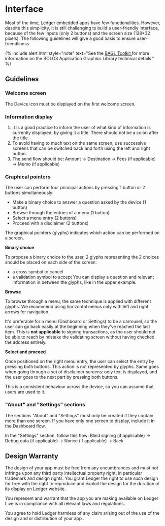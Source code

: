 # Interface

Most of the time, Ledger embedded apps have few functionalities. However, despite this simplicity, it is still challenging to build a user-friendly interface, because of the few inputs (only 2 buttons) and the screen size (128\*32 pixels). The following guidelines will give a good basis to ensure user-friendliness.

<!--  -->
{% include alert.html style="note" text="See the <a href='../low-level-display-management/' class='alert-link'> BAGL Toolkit </a> for more information on the BOLOS Application Graphics Library technical details." %}
<!--  -->

## Guidelines

### Welcome screen

The Device icon must be displayed on the first welcome screen.

### Information display

1. It is a good practice to inform the user of what kind of information is currently displayed, by giving it a title. There should not be a colon after the title.
2. To avoid having to much text on the same screen, use successive screens that can be switched back and forth using the left and right button.
3. The send flow should be: Amount → Destination → Fees (if applicable) → Memo (if applicable)


### Graphical pointers

The user can perform four principal actions by pressing 1 button or 2 buttons simultaneously:
-   Make a binary choice to answer a question asked by the device (1 button)
-   Browse through the entries of a menu (1 button)
-   Select a menu entry (2 buttons)
-   Proceed with a disclaimer (2 buttons)

The graphical pointers (glyphs) indicates which action can be performed on a screen.

**Binary choice**

To propose a binary choice to the user, 2 glyphs representing the 2 choices should be placed on each side of the screen:
- a cross symbol to cancel 
- a validation symbol to accept 
You can display a question and relevant information in between the glyphs, like in the upper example.

**Browse**

To browse through a menu, the same technique is applied with different glyphs. We recommend using horizontal menus only with left and right arrows for navigation.

It's preferable for a menu (Dashboard or Settings) to be a carrousel, so the user can go back easily at the beginning when they've reached the last item. This is **not applicable** to signing transactions, as the user should not be able to reach by mistake the validating screen without having checked the address entirely.


**Select and proceed**

Once positioned on the right menu entry, the user can select the entry by pressing both buttons. This action is not represented by glyphs. Same goes when going through a set of disclaimer screens: only text is displayed, and the user goes to the next part by pressing both buttons. 

This is a consistent behaviour across the device, so you can assume that users are used to it.

### "About" and "Settings" sections

The sections "About" and "Settings" must only be created if they contain more than one screen. If you have only one screen to display, include it in the Dashboard flow.

In the "Settings" section, follow this flow: Blind signing (if applicable) → Debug data (if applicable) → Nonce (if applicable) → Back

## Design Warranty

The design of your app must be free from any encumbrances and must not infringe upon any third party intellectual property right, in particular trademark and design rights. You grant Ledger the right to use such design for free with the right to reproduce and exploit the design for the duration of its display on Ledger website.

You represent and warrant that the app you are making available on Ledger Live is in compliance with all relevant laws and regulations.

You agree to hold Ledger harmless of any claim arising out of the use of the design and or distribution of your app .

